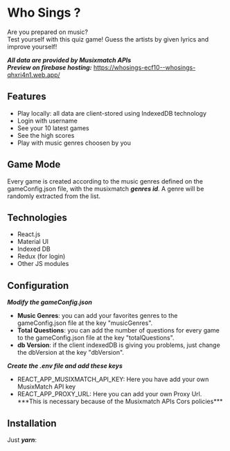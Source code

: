 # Who Sings ?
Are you prepared on music? <br>
Test yourself with this quiz game! Guess the artists by given lyrics and improve yourself!

***All data are provided by Musixmatch APIs*** 
<br>
***Preview on firebase hosting:*** 
https://whosings-ecf10--whosings-qhxri4n1.web.app/

## Features
<ul>
  <li> Play locally: all data are client-stored using IndexedDB technology</li>
  <li> Login with username </li>
  <li> See your 10 latest games </li>
  <li> See the high scores </li>
  <li> Play with music genres choosen by you</li>
</ul>

## Game Mode
Every game is created according to the music genres defined on the gameConfig.json file, with the musixmatch ***genres id***. A genre will be randomly extracted from the list.

## Technologies
<ul>
  <li>React.js</li>
  <li>Material UI</li>
  <li>Indexed DB</li>
  <li>Redux (for login)</li>
  <li>Other JS modules</li>
</ul>

## Configuration

***Modify the gameConfig.json***
<ul>
  <li> <b>Music Genres</b>: you can add your favorites genres to the gameConfig.json file at the key "musicGenres". </li>
  <li> <b>Total Questions</b>: you can add the number of questions for every game to the gameConfig.json file at the key "totalQuestions". </li>
  <li> <b>db Version</b>: if the client indexedDB is giving you problems, just change the dbVersion at the key "dbVersion". </li>
</ul>

***Create the .env file and add these keys***
<ul>
  <li>REACT_APP_MUSIXMATCH_API_KEY: Here you have add your own MusixMatch API key</li>
  <li>REACT_APP_PROXY_URL: Here you can add your own Proxy Url. ***This is necessary because of the Musixmatch APIs Cors policies***</li>
</ul>

## Installation
Just ***yarn***:
